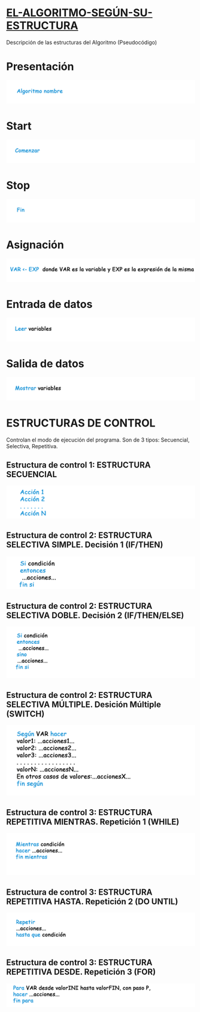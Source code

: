 # <ins>EL-ALGORITMO-SEGÚN-SU-ESTRUCTURA</ins>
Descripción de las estructuras del Algoritmo (Pseudocódigo)


# Presentación    

<img src="IMG/Algoritmo nombre.png">

# Start     

<img src="IMG/Comenzar.png">

# Stop      

<img src="IMG/Fin.png">

# Asignación  

<img src="IMG/Asignacion.png">

# Entrada de datos     

<img src="IMG/Leer.png">

# Salida de datos      

<img src="IMG/Mostrar.png">

# ESTRUCTURAS DE CONTROL

Controlan el modo de ejecución del programa. Son de 3 tipos: Secuencial, Selectiva, Repetitiva.

## Estructura de control 1: ESTRUCTURA SECUENCIAL

<img src="IMG/Secuencial.png">

## Estructura de control 2: ESTRUCTURA SELECTIVA SIMPLE. Decisión 1 (IF/THEN)

<img src="IMG/Decision 1.png">

## Estructura de control 2: ESTRUCTURA SELECTIVA DOBLE. Decisión 2 (IF/THEN/ELSE)

<img src="IMG/Decision 2.png">

## Estructura de control 2: ESTRUCTURA SELECTIVA MÚLTIPLE. Desición Múltiple (SWITCH)

<img src="IMG/Segun.png">
              
## Estructura de control 3: ESTRUCTURA REPETITIVA MIENTRAS. Repetición 1 (WHILE)

<img src="IMG/Repeticion 1.png">

## Estructura de control 3: ESTRUCTURA REPETITIVA HASTA. Repetición 2 (DO UNTIL)

<img src="IMG/Repeticion 2.png">

## Estructura de control 3: ESTRUCTURA REPETITIVA DESDE. Repetición 3 (FOR)

<img src="IMG/Repeticion 3.png">




